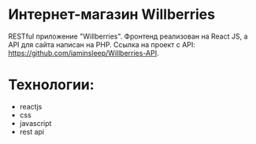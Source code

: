 # Интернет-магазин Willberries

RESTful приложение "Willberries". Фронтенд реализован на React JS, а API для сайта написан на PHP.
Ссылка на проект с API: https://github.com/iaminsleep/Willberries-API.

# Технологии:

- reactjs
- css
- javascript
- rest api

